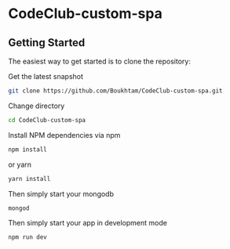 # CodeClub-custom-spa

Getting Started
---------------

The easiest way to get started is to clone the repository:


 Get the latest snapshot
```bash
git clone https://github.com/Boukhtam/CodeClub-custom-spa.git
```
 Change directory
```bash
cd CodeClub-custom-spa
```
 Install NPM dependencies
 via npm
```bash
npm install
```
 or yarn
```bash
yarn install
```
 Then simply start your mongodb
```bash
mongod
```
 Then simply start your app in development mode
```bash
npm run dev
```
